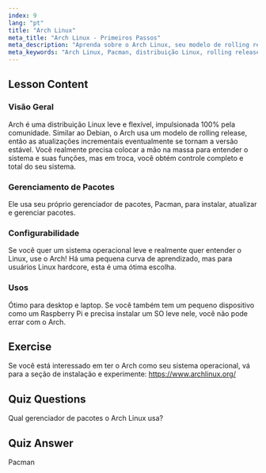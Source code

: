 ```yaml
---
index: 9
lang: "pt"
title: "Arch Linux"
meta_title: "Arch Linux - Primeiros Passos"
meta_description: "Aprenda sobre o Arch Linux, seu modelo de rolling release e o gerenciador de pacotes Pacman. Entenda por que o Arch é ótimo para iniciantes e usuários avançados que buscam controle."
meta_keywords: "Arch Linux, Pacman, distribuição Linux, rolling release, tutorial Linux, guia para iniciantes, SO leve"
---
```


## Lesson Content

### Visão Geral

Arch é uma distribuição Linux leve e flexível, impulsionada 100% pela comunidade. Similar ao Debian, o Arch usa um modelo de rolling release, então as atualizações incrementais eventualmente se tornam a versão estável. Você realmente precisa colocar a mão na massa para entender o sistema e suas funções, mas em troca, você obtém controle completo e total do seu sistema.

### Gerenciamento de Pacotes

Ele usa seu próprio gerenciador de pacotes, Pacman, para instalar, atualizar e gerenciar pacotes.

### Configurabilidade

Se você quer um sistema operacional leve e realmente quer entender o Linux, use o Arch! Há uma pequena curva de aprendizado, mas para usuários Linux hardcore, esta é uma ótima escolha.

### Usos

Ótimo para desktop e laptop. Se você também tem um pequeno dispositivo como um Raspberry Pi e precisa instalar um SO leve nele, você não pode errar com o Arch.

## Exercise

Se você está interessado em ter o Arch como seu sistema operacional, vá para a seção de instalação e experimente: <https://www.archlinux.org/>

## Quiz Questions

Qual gerenciador de pacotes o Arch Linux usa?

## Quiz Answer

Pacman
